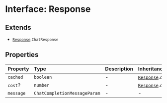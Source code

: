 # Interface: Response

## Extends

- [`Response`](../../Base/interfaces/Response.md).`ChatResponse`

## Properties

| Property | Type | Description | Inheritance | Source |
| :------ | :------ | :------ | :------ | :------ |
| `cached` | `boolean` | - | [`Response`](../../Base/interfaces/Response.md).`cached` | [src/model/types.ts:36](https://github.com/dexaai/llm-tools/blob/eeaf162/src/model/types.ts#L36) |
| `cost`? | `number` | - | [`Response`](../../Base/interfaces/Response.md).`cost` | [src/model/types.ts:37](https://github.com/dexaai/llm-tools/blob/eeaf162/src/model/types.ts#L37) |
| `message` | `ChatCompletionMessageParam` | - | - | [src/model/types.ts:76](https://github.com/dexaai/llm-tools/blob/eeaf162/src/model/types.ts#L76) |
